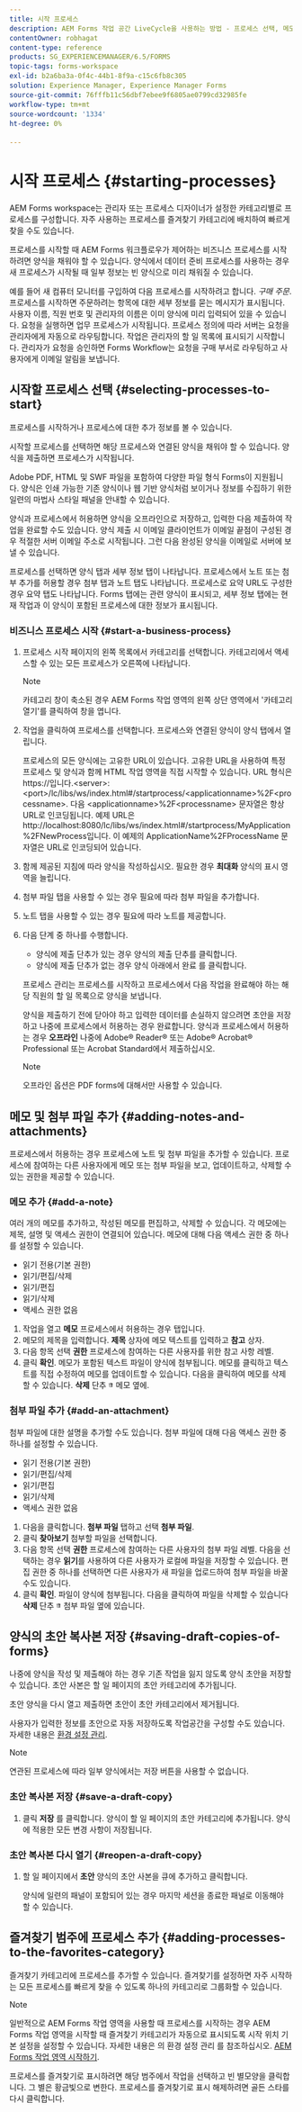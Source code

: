 ```yaml
---
title: 시작 프로세스
description: AEM Forms 작업 공간 LiveCycle을 사용하는 방법 - 프로세스 선택, 메모 및 첨부 파일 추가, 초안 복사본 저장, 즐겨찾기에 추가
contentOwner: robhagat
content-type: reference
products: SG_EXPERIENCEMANAGER/6.5/FORMS
topic-tags: forms-workspace
exl-id: b2a6ba3a-0f4c-44b1-8f9a-c15c6fb8c305
solution: Experience Manager, Experience Manager Forms
source-git-commit: 76fffb11c56dbf7ebee9f6805ae0799cd32985fe
workflow-type: tm+mt
source-wordcount: '1334'
ht-degree: 0%

---
```


# 시작 프로세스 {#starting-processes}

AEM Forms workspace는 관리자 또는 프로세스 디자이너가 설정한 카테고리별로 프로세스를 구성합니다. 자주 사용하는 프로세스를 즐겨찾기 카테고리에 배치하여 빠르게 찾을 수도 있습니다.

프로세스를 시작할 때 AEM Forms 워크플로우가 제어하는 비즈니스 프로세스를 시작하려면 양식을 채워야 할 수 있습니다. 양식에서 데이터 준비 프로세스를 사용하는 경우 새 프로세스가 시작될 때 일부 정보는 빈 양식으로 미리 채워질 수 있습니다.

예를 들어 새 컴퓨터 모니터를 구입하여 다음 프로세스를 시작하려고 합니다. *구매 주문*. 프로세스를 시작하면 주문하려는 항목에 대한 세부 정보를 묻는 메시지가 표시됩니다. 사용자 이름, 직원 번호 및 관리자의 이름은 이미 양식에 미리 입력되어 있을 수 있습니다. 요청을 실행하면 업무 프로세스가 시작됩니다. 프로세스 정의에 따라 서버는 요청을 관리자에게 자동으로 라우팅합니다. 작업은 관리자의 할 일 목록에 표시되기 시작합니다. 관리자가 요청을 승인하면 Forms Workflow는 요청을 구매 부서로 라우팅하고 사용자에게 이메일 알림을 보냅니다.

## 시작할 프로세스 선택 {#selecting-processes-to-start}

프로세스를 시작하거나 프로세스에 대한 추가 정보를 볼 수 있습니다.

시작할 프로세스를 선택하면 해당 프로세스와 연결된 양식을 채워야 할 수 있습니다. 양식을 제출하면 프로세스가 시작됩니다.

Adobe PDF, HTML 및 SWF 파일을 포함하여 다양한 파일 형식 Forms이 지원됩니다. 양식은 인쇄 가능한 기존 양식이나 웹 기반 양식처럼 보이거나 정보를 수집하기 위한 일련의 마법사 스타일 패널을 안내할 수 있습니다.

양식과 프로세스에서 허용하면 양식을 오프라인으로 저장하고, 입력한 다음 제출하여 작업을 완료할 수도 있습니다. 양식 제출 시 이메일 클라이언트가 이메일 끝점이 구성된 경우 적절한 서버 이메일 주소로 시작됩니다. 그런 다음 완성된 양식을 이메일로 서버에 보낼 수 있습니다.

프로세스를 선택하면 양식 탭과 세부 정보 탭이 나타납니다. 프로세스에서 노트 또는 첨부 추가를 허용할 경우 첨부 탭과 노트 탭도 나타납니다. 프로세스로 요약 URL도 구성한 경우 요약 탭도 나타납니다. Forms 탭에는 관련 양식이 표시되고, 세부 정보 탭에는 현재 작업과 이 양식이 포함된 프로세스에 대한 정보가 표시됩니다.

### 비즈니스 프로세스 시작 {#start-a-business-process}

1. 프로세스 시작 페이지의 왼쪽 목록에서 카테고리를 선택합니다. 카테고리에서 액세스할 수 있는 모든 프로세스가 오른쪽에 나타납니다.

   >[!NOTE]
   >
   >카테고리 창이 축소된 경우 AEM Forms 작업 영역의 왼쪽 상단 영역에서 &#39;카테고리 열기&#39;를 클릭하여 창을 엽니다.

1. 작업을 클릭하여 프로세스를 선택합니다. 프로세스와 연결된 양식이 양식 탭에서 열립니다.

   프로세스의 모든 양식에는 고유한 URL이 있습니다. 고유한 URL을 사용하여 특정 프로세스 및 양식과 함께 HTML 작업 영역을 직접 시작할 수 있습니다. URL 형식은 https://입니다.&lt;server>:&lt;port>/lc/libs/ws/index.html#/startprocess/&lt;applicationname>%2F&lt;processname>. 다음 &lt;applicationname>%2F&lt;processname> 문자열은 항상 URL로 인코딩됩니다. 예제 URL은 http://localhost:8080/lc/libs/ws/index.html#/startprocess/MyApplication%2FNewProcess입니다. 이 예제의 ApplicationName%2FProcessName 문자열은 URL로 인코딩되어 있습니다.

1. 함께 제공된 지침에 따라 양식을 작성하십시오. 필요한 경우 **최대화** 양식의 표시 영역을 늘립니다.
1. 첨부 파일 탭을 사용할 수 있는 경우 필요에 따라 첨부 파일을 추가합니다.
1. 노트 탭을 사용할 수 있는 경우 필요에 따라 노트를 제공합니다.
1. 다음 단계 중 하나를 수행합니다.

   * 양식에 제출 단추가 있는 경우 양식의 제출 단추를 클릭합니다.
   * 양식에 제출 단추가 없는 경우 양식 아래에서 완료 를 클릭합니다.

   프로세스 관리는 프로세스를 시작하고 프로세스에서 다음 작업을 완료해야 하는 해당 직원의 할 일 목록으로 양식을 보냅니다.

   양식을 제출하기 전에 닫아야 하고 입력한 데이터를 손실하지 않으려면 초안을 저장하고 나중에 프로세스에서 허용하는 경우 완료합니다. 양식과 프로세스에서 허용하는 경우 **오프라인** 나중에 Adobe® Reader® 또는 Adobe® Acrobat® Professional 또는 Acrobat Standard에서 제출하십시오.

   >[!NOTE]
   >
   >오프라인 옵션은 PDF forms에 대해서만 사용할 수 있습니다.

## 메모 및 첨부 파일 추가 {#adding-notes-and-attachments}

프로세스에서 허용하는 경우 프로세스에 노트 및 첨부 파일을 추가할 수 있습니다. 프로세스에 참여하는 다른 사용자에게 메모 또는 첨부 파일을 보고, 업데이트하고, 삭제할 수 있는 권한을 제공할 수 있습니다.

### 메모 추가 {#add-a-note}

여러 개의 메모를 추가하고, 작성된 메모를 편집하고, 삭제할 수 있습니다. 각 메모에는 제목, 설명 및 액세스 권한이 연결되어 있습니다. 메모에 대해 다음 액세스 권한 중 하나를 설정할 수 있습니다.

* 읽기 전용(기본 권한)
* 읽기/편집/삭제
* 읽기/편집
* 읽기/삭제
* 액세스 권한 없음

1. 작업을 열고 **메모** 프로세스에서 허용하는 경우 탭입니다.
1. 메모의 제목을 입력합니다. **제목** 상자에 메모 텍스트를 입력하고 **참고** 상자.
1. 다음 항목 선택 **권한** 프로세스에 참여하는 다른 사용자를 위한 참고 사항 레벨.
1. 클릭 **확인**. 메모가 포함된 텍스트 파일이 양식에 첨부됩니다. 메모를 클릭하고 텍스트를 직접 수정하여 메모를 업데이트할 수 있습니다. 다음을 클릭하여 메모를 삭제할 수 있습니다. **삭제** 단추 ![휴지통 이미지](assets/icondelete.png) 메모 옆에.

### 첨부 파일 추가 {#add-an-attachment}

첨부 파일에 대한 설명을 추가할 수도 있습니다. 첨부 파일에 대해 다음 액세스 권한 중 하나를 설정할 수 있습니다.

* 읽기 전용(기본 권한)
* 읽기/편집/삭제
* 읽기/편집
* 읽기/삭제
* 액세스 권한 없음

1. 다음을 클릭합니다. **첨부 파일** 탭하고 선택 **첨부 파일**.
1. 클릭 **찾아보기** 첨부할 파일을 선택합니다.
1. 다음 항목 선택 **권한** 프로세스에 참여하는 다른 사용자의 첨부 파일 레벨. 다음을 선택하는 경우 **읽기**&#x200B;를 사용하여 다른 사용자가 로컬에 파일을 저장할 수 있습니다. 편집 권한 중 하나를 선택하면 다른 사용자가 새 파일을 업로드하여 첨부 파일을 바꿀 수도 있습니다.
1. 클릭 **확인**. 파일이 양식에 첨부됩니다. 다음을 클릭하여 파일을 삭제할 수 있습니다 **삭제** 단추 ![휴지통 이미지](assets/icondelete.png) 첨부 파일 옆에 있습니다.

## 양식의 초안 복사본 저장 {#saving-draft-copies-of-forms}

나중에 양식을 작성 및 제출해야 하는 경우 기존 작업을 잃지 않도록 양식 초안을 저장할 수 있습니다. 초안 사본은 할 일 페이지의 초안 카테고리에 추가됩니다.

초안 양식을 다시 열고 제출하면 초안이 초안 카테고리에서 제거됩니다.

사용자가 입력한 정보를 초안으로 자동 저장하도록 작업공간을 구성할 수도 있습니다. 자세한 내용은 [환경 설정 관리](/help/forms/using/getting-started-livecycle-html-workspace.md).

>[!NOTE]
>
>연관된 프로세스에 따라 일부 양식에서는 저장 버튼을 사용할 수 없습니다.

### 초안 복사본 저장 {#save-a-draft-copy}

1. 클릭 **저장** 를 클릭합니다. 양식이 할 일 페이지의 초안 카테고리에 추가됩니다. 양식에 적용한 모든 변경 사항이 저장됩니다.

### 초안 복사본 다시 열기 {#reopen-a-draft-copy}

1. 할 일 페이지에서 **초안** 양식의 초안 사본을 큐에 추가하고 클릭합니다.

   양식에 일련의 패널이 포함되어 있는 경우 마지막 세션을 종료한 패널로 이동해야 할 수 있습니다.

## 즐겨찾기 범주에 프로세스 추가 {#adding-processes-to-the-favorites-category}

즐겨찾기 카테고리에 프로세스를 추가할 수 있습니다. 즐겨찾기를 설정하면 자주 시작하는 모든 프로세스를 빠르게 찾을 수 있도록 하나의 카테고리로 그룹화할 수 있습니다.

>[!NOTE]
>
>일반적으로 AEM Forms 작업 영역을 사용할 때 프로세스를 시작하는 경우 AEM Forms 작업 영역을 시작할 때 즐겨찾기 카테고리가 자동으로 표시되도록 시작 위치 기본 설정을 설정할 수 있습니다. 자세한 내용은 의 환경 설정 관리 를 참조하십시오. [AEM Forms 작업 영역 시작하기](/help/forms/using/getting-started-livecycle-html-workspace.md).

프로세스를 즐겨찾기로 표시하려면 해당 범주에서 작업을 선택하고 빈 별모양을 클릭합니다. 그 별은 황금빛으로 변한다. 프로세스를 즐겨찾기로 표시 해제하려면 골든 스타를 다시 클릭합니다.
